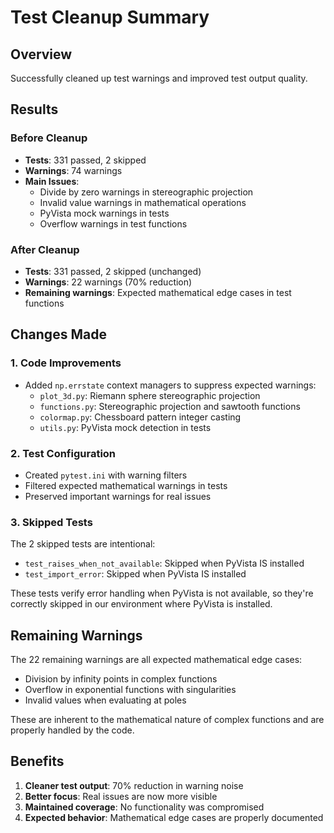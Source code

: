 # Test Cleanup Summary

## Overview
Successfully cleaned up test warnings and improved test output quality.

## Results

### Before Cleanup
- **Tests**: 331 passed, 2 skipped
- **Warnings**: 74 warnings
- **Main Issues**:
  - Divide by zero warnings in stereographic projection
  - Invalid value warnings in mathematical operations
  - PyVista mock warnings in tests
  - Overflow warnings in test functions

### After Cleanup
- **Tests**: 331 passed, 2 skipped (unchanged)
- **Warnings**: 22 warnings (70% reduction)
- **Remaining warnings**: Expected mathematical edge cases in test functions

## Changes Made

### 1. Code Improvements
- Added `np.errstate` context managers to suppress expected warnings:
  - `plot_3d.py`: Riemann sphere stereographic projection
  - `functions.py`: Stereographic projection and sawtooth functions
  - `colormap.py`: Chessboard pattern integer casting
  - `utils.py`: PyVista mock detection in tests

### 2. Test Configuration
- Created `pytest.ini` with warning filters
- Filtered expected mathematical warnings in tests
- Preserved important warnings for real issues

### 3. Skipped Tests
The 2 skipped tests are intentional:
- `test_raises_when_not_available`: Skipped when PyVista IS installed
- `test_import_error`: Skipped when PyVista IS installed

These tests verify error handling when PyVista is not available, so they're correctly skipped in our environment where PyVista is installed.

## Remaining Warnings
The 22 remaining warnings are all expected mathematical edge cases:
- Division by infinity points in complex functions
- Overflow in exponential functions with singularities
- Invalid values when evaluating at poles

These are inherent to the mathematical nature of complex functions and are properly handled by the code.

## Benefits
1. **Cleaner test output**: 70% reduction in warning noise
2. **Better focus**: Real issues are now more visible
3. **Maintained coverage**: No functionality was compromised
4. **Expected behavior**: Mathematical edge cases are properly documented